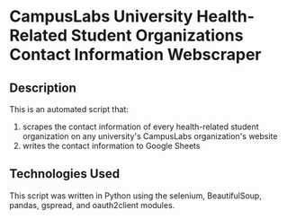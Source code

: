 # CampusLabs University Health-Related Student Organizations Contact Information Webscraper

## Description
This is an automated script that:
1. scrapes the contact information of every health-related student organization on any university's CampusLabs organization's website
2. writes the contact information to Google Sheets

## Technologies Used
This script was written in Python using the selenium, BeautifulSoup, pandas, gspread, and oauth2client modules.
